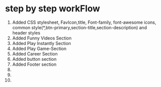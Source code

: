 # step by step workFlow
1. Added CSS stylesheet, FavIcon,title, Font-family, font-awesome icons,
common style(*,btn-primary,section-title,section-description) and header styles 
2. Added Funny Videos Section
3. Added Play Instantly Section
4. Added Play Game-Section
5. Added Career Section
6. Added button section
7. Added Footer section
8. 
9. 
10. 

